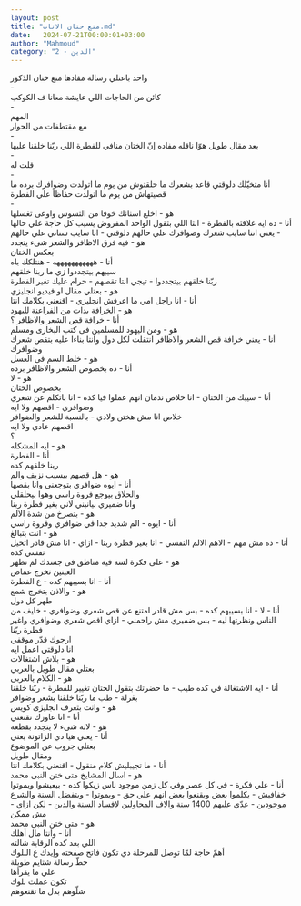 ```yaml
---
layout: post
title: "منع ختان الاناث.md"
date:   2024-07-21T00:00:01+03:00
author: "Mahmoud"
category: "2 - الدين"
---
```

واحد باعتلي رسالة مفادها منع ختان الذكور\
-\
كائن من الحاجات اللي عايشة معانا ف الكوكب\
-\
المهم\
مع مقتطفات من الحوار\
-\
بعد مقال طويل هوّا ناقله مفاده إنّ الختان منافي للفطرة
اللي ربّنا خلقنا عليها\
-\
قلت له\
-\
أنا متخيّلك دلوقتي قاعد بشعرك ما حلقتوش من يوم ما اتولدت
وضوافرك برده ما قصيتهاش من يوم ما اتولدت حفاظا علي الفطرة\
-\
هو - اخلع اسنانك خوفا من التسوس واوعى تغسلها\
أنا - ده ايه علاقته بالفطرة - انتا اللي بتقول الواحد
المفروض يسيب كل حاجة علي حالها - يعني انتا سايب شعرك وضوافرك علي حالهم
دلوقتي - انا سايب سناني علي حالهم\
هو - فيه فرق الاظافر والشعر شىء يتجدد\
بعكس الختان\
أنا - هههههههههههه - هنتلكك باه\
سيبهم بيتجددوا زي ما ربنا خلقهم\
ربّنا خلقهم بيتجددوا - تيجي انتا تقصهم - حرام عليك تغير
الفطرة\
هو - بعتلي مقال او فيديو انجليزي\
أنا - انا راجل امي ما اعرفش انجليزي - اقنعني بكلامك
انتا\
هو - الخرافة بدات من الفراعنة لليهود\
أنا - خرافة قص الشعر والاظافر ؟\
هو - ومن اليهود للمسلمين فى كتب البخارى ومسلم\
أنا - يعني خرافة قص الشعر والاظافر انتقلت لكل دول وانتا
بناءا عليه بتقص شعرك وضوافرك\
هو - خلط السم فى العسل\
أنا - ده بخصوص الشعر والاظافر برده\
هو - لا\
بخصوص الختان\
أنا - سيبك من الختان - انا خلاص ندمان انهم عملوا فيا
كده - انا باتكلم عن شعري وضوافري - اقصهم ولا ايه\
خلاص انا مش هختن ولادي - بالنسبة للشعر والضوافر\
اقصهم عادي ولا ايه\
؟\
هو - ايه المشكله\
أنا - الفطرة\
ربنا خلقهم كده\
هو - هل قصهم بيسبب نزيف والم\
أنا - ايوه ضوافري بتوجعني وانا بقصها\
والحلاق بيوجع فروة راسي وهوا بيحلقلي\
وانا ضميري بيانبني لاني بغير فطرة ربنا\
هو - بتصرخ من شدة الالم\
أنا - ايوه - الم شديد جدا في ضوافري وفروة راسي\
هو - انت بتبالغ\
أنا - ده مش مهم - الاهم الالم النفسي - انا بغير فطرة
ربنا - ازاي - انا مش قادر اتخيل نفسي كده\
هو - على فكرة لسة فيه مناطق فى جسدك لم تطهر\
العينين تخرج عماص\
أنا - انا بسيبهم كده - ع الفطرة\
هو - والاذن بتخرج شمع\
طهر كل دول\
أنا - لا - انا بسيبهم كده - بس مش قادر امتنع عن قص شعري
وضوافري - خايف من الناس ونظرتها ليه - بس ضميري مش راحمني - ازاي اقص شعري
وضوافري واغير فطرة ربّنا\
ارجوك قدّر موقفي\
انا دلوقتي اعمل ايه\
هو - بلاش اشتغالات\
بعتلي مقال طويل بالعربي\
هو - الكلام بالعربى\
أنا - ايه الاشتغالة في كده طيب - ما حضرتك بتقول الختان
تغيير للفطرة - ربّنا خلقنا بغرلة - طب ما ربّنا خلقنا بشعر وضوافر\
هو - وانت بتعرف انجليزى كويس\
أنا - انا عاوزك تقنعني\
هو - لانه شىء لا يتجدد بقطعه\
أنا - يعني هيا دي الزاتونة يعني\
بعتلي جروب عن الموضوع\
ومقال طويل\
أنا - ما تجيبليش كلام منقول - اقنعني بكلامك انتا\
هو - اسال المشايخ متى ختن النبى محمد\
أنا - علي فكرة - في كل عصر وفي كل زمن موجود ناس زيكوا
كده - بيعيشوا ويموتوا خفافيش - يكلموا بعض ويقنعوا بعض انهم علي حق -
ويموتوا - وبتفضل السنة والشرع موجودين - عدّي عليهم 1400 سنة والاف
المحاولين لافساد السنة والدين - لكن ازاي - مش ممكن\
هو - متى ختن النبى محمد\
أنا - وانتا مال أهلك\
اللي بعد كده الرقابة شالته\
أهمّ حاجة لمّا توصل للمرحلة دي تكون فاتح صفحته وإيدك ع
البلوك\
حطّ رسالة شتايم طويلة\
علي ما يقرأها\
تكون عملت بلوك\
شلّوهم بدل ما تقنعوهم
